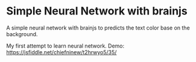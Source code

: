 # Simple Neural Network with brainjs

A simple neural network with brainjs to predicts the text color base on the background.

My first attempt to learn neural network.
Demo: https://jsfiddle.net/chiefninew/t2hrwyo5/35/
